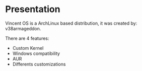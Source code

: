 # Presentation

Vincent OS is a ArchLinux based distribution, it was created by: v38armageddon.

There are 4 features:

* Custom Kernel
* Windows compatibility
* AUR
* Differents customizations
